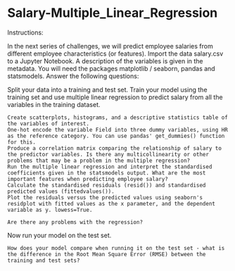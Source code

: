 # Salary-Multiple_Linear_Regression

Instructions:

In the next series of challenges, we will predict employee salaries from different employee characteristics (or features). Import the data salary.csv to a Jupyter Notebook. A description of the variables is given in the metadata. You will need the packages matplotlib / seaborn, pandas and statsmodels.
Answer the following questions:

Split your data into a training and test set. Train your model using the training set and use multiple linear regression to predict salary from all the variables in the training dataset.

    Create scatterplots, histograms, and a descriptive statistics table of the variables of interest.
    One-hot encode the variable Field into three dummy variables, using HR as the reference category. You can use pandas' get_dummies() function for this.
    Produce a correlation matrix comparing the relationship of salary to the predictor variables. Is there any multicollinearity or other problems that may be a problem in the multiple regression?
    Run the multiple linear regression and interpret the standardised coefficients given in the statsmodels output. What are the most important features when predicting employee salary?
    Calculate the standardised residuals (resid()) and standardised predicted values (fittedvalues()).
    Plot the residuals versus the predicted values using seaborn's residplot with fitted values as the x parameter, and the dependent variable as y. lowess=True.

    Are there any problems with the regression?

Now run your model on the test set.

    How does your model compare when running it on the test set - what is the difference in the Root Mean Square Error (RMSE) between the training and test sets?
